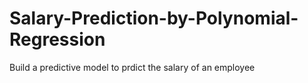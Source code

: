 # Salary-Prediction-by-Polynomial-Regression
Build a predictive model to prdict the salary of an employee
